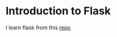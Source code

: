 # Introduction to Flask

I learn flask from this [repo](https://github.com/rmotr/flask-introduction)
